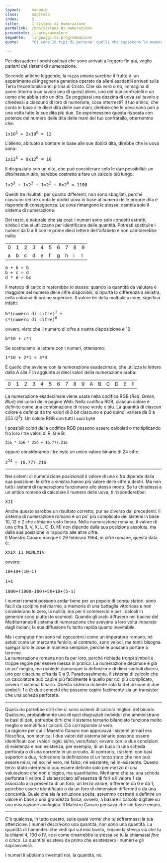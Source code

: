 ```yaml
---
layout:     manuale
class:      capitolo
index:      5
title:      I sistemi di numerazione
permalink:  /man/sistemi-di-numerazione
precedente: il-programmatore
seguente:   linguaggi-di-programmazione
quote:      "Ci sono 10 tipi di persone: quelli che capiscono la numerazione binaria e quelli che non la capiscono."

---
```


Per dissuadere i pochi ostinati che sono arrivati a leggere fin qui,
voglio parlarti dei sistemi di numerazione.

Secondo antiche leggende, la razza umana sarebbe il frutto di un
esperimento di ingegneria genetica operato da alieni esadattili arrivati
sulla Terra trecentomila anni prima di Cristo.
Che sia vero o no, immagina di avere intorno a un tavolo uno di questi
alieni, uno dei tuoi confratelli e un uomo che abbia solo un dito. Se
poggiassi una dozzina di uova sul tavolo e chiedessi a ciascuno di loro
di numerarle, cosa otterresti?
Il tuo amico, che conta in base alle dieci dita delle sue mani, direbbe
che le uova sono pari a una volta tutte le sue dita più due. Se
esprimessimo questa risposta con potenze del numero delle dita delle
mani del tuo confratello, otterremmo che:

<pre>
1x10<sup>1</sup> + 2x10<sup>0</sup> = 12
</pre>

L\'alieno, abituato a contare in base alle sue dodici dita, direbbe che
le uova sono:

<pre>
1x12<sup>1</sup> + 0x12<sup>0</sup> = 10
</pre>

Il disgraziato con un dito, che può considerare solo le due possibilità:
*un dito/nessun dito*, sarebbe costretto a fare un calcolo più lungo:

<pre>
1x2<sup>3</sup> + 1x2<sup>2</sup> + 1x2<sup>2</sup> + 0x2<sup>0</sup> = 1100
</pre>

Questi tre risultati, per quanto differenti, non sono sbagliati, perché
ciascuno dei tre conta le dodici uova in base al numero delle proprie
dita e risponde di conseguenza. Le uova rimangono le stesse: cambia solo
il sistema di numerazione.

Del resto, è naturale che sia così: i numeri sono solo concetti
astratti; simboli che si utilizzano per identificare delle quantità.
Potresti sostituire i numeri da 0 a 9 con le prime dieci lettere
dell\'alfabeto e non cambierebbe nulla:

<table style="margin:1rem auto">
    <tr>
        <td>0</td><td>1</td><td>2</td><td>3</td><td>4</td><td>5</td><td>6</td><td>7</td><td>8</td><td>9</td>
    </tr>
    <tr>
        <td>a</td><td>b</td><td>c</td><td>d</td><td>e</td><td>f</td><td>g</td><td>h</td><td>i</td><td>l</td>
    </tr>
</table>
<pre>
a + b = b     
b + c = d   
d * e = bc
</pre>

Il metodo di calcolo resterebbe lo stesso: quando la quantità da
valutare è maggiore del numero delle cifre disponibili, si riporta la
differenza a sinistra, nella colonna di ordine superiore.
Il valore *bc* della moltiplicazione, significa infatti:

<pre>
b*(numero di cifre)<sup>1</sup> + 
c*(numero di cifre)<sup>0</sup>
</pre>

ovvero, visto che il numero di cifre a nostra disposizione è 10:

<pre>
b*10 + c*1
</pre>

Se sostituiamo le lettere con i numeri, otteniamo:

<pre>
1*10 + 2*1 = 3*4
</pre>

<!--
@todo aggiungere paragrafo sui numeri esasecimali
-->

È quello che avviene con la numerazione esadecimale, che utilizza le lettere dalla A alla F in aggiunta ai dieci valori della numerazione araba:

<table class="esadecimale">
    <tr>
        <td>0</td><td>1</td><td>2</td><td>3</td>
        <td>4</td><td>5</td><td>6</td><td>7</td>
        <td>8</td><td>9</td><td>A</td><td>B</td>
        <td>C</td><td>D</td><td>E</td><td>F</td>
    </tr>
</table>

La numerazione esadecimale viene usata nella codifica RGB (*Red*, *Green*, *Blue*) dei colori delle pagine Web.
Nella codifica RGB, ciascun colore è definito come una combinazione di rosso verde e blu. 
La quantità di ciascun colore è definita da tre valori di 8 bit ciascuno e può quindi variare da 0 a 255 (2<sup>8</sup>).
Un colore RGB con tutti i suoi byte

I possibili colori della codifica RGB possono essere calcolati o moltiplicando fra loro i tre valori di R, G e B: 

```
256 * 256 * 256 = 16.777.216
```

oppure considerando i tre byte un unico valore binario di 24 cifre:

<pre>
2<sup>24</sup> = 16.777.216
</pre>

---

Nei sistemi di numerazione *posizionali* il valore di una cifra dipende dalla sua posizione: le cifre a sinistra hanno più valore delle cifre a destri. 
Ma non tutti i sistemi di numerazione funzionano allo stesso modo.
Se tu chiedessi a un antico romano di calcolare il numero delle uova, ti
risponderebbe:

<pre>
XII
</pre>

Anche questo sarebbe un risultato corretto, pur se diverso dai precedenti.
Il sistema di numerazione romano è un po\' più complicato dei sistemi in
base 10, 12 e 2 che abbiamo visto finora.
Nella numerazione romana, il valore di una cifra (I, V, X, L, C, D, M)
non dipende dalla sua posizione assoluta, ma dalla sua posizione in
rapporto alle altre cifre.  
Il Maestro Canaro nacque il 29 febbraio 1964; in cifre romane, questa
data è:

<pre>
XXIX II MCMLXIV
</pre>

ovvero:

<pre>
10+10+(10-1)<br/> 
1+1<br/>
1000+(1000-100)+50+10+(5-1)
</pre>

I numeri romani possono andar bene per un popolo di conquistatori: sono
facili da scolpire nel marmo, a memoria di una battaglia vittoriosa e
non considerano lo zero, la nullità, ma per il commercio e per i calcoli
in generale sono piuttosto scomodi.
Quando gli arabi diffusero nel bacino del Mediterraneo il sistema di
numerazione che avevano a loro volta imparato dagli indiani, la sua
diffusione fu tanto rapida quanto inevitabile.

Ma i computer non sono né egocentrici come un imperatore romano, né
astuti come un mercante fenicio; al contrario, sono veloci, ma tonti:
bisogna spiegar loro le cose in maniera semplice, perché le possano
portare a termine.  
La numerazione romana non fa per loro, perché richiede troppi
simboli e troppe regole per essere messa in pratica.
La numerazione decimale è già un po\' meglio, ma richiede comunque la
definizione di dieci simboli diversi, uno per ciascuna cifra da 0 a 9.
Paradossalmente, il sistema di calcolo che un calcolatore può capire più
facilmente è quello per noi più complicato, ovvero il sistema binario.
Questo sistema richiede solo la definizione di due simboli: *1* e *0*; due
concetti che possono capire facilmente sia un transistor che una scheda
perforata.

---

Qualcuno potrebbe dirti che ci sono sistemi di calcolo migliori del
binario.
Qualcuno, probabilmente uno di quei disgraziati individui che
amministrano le basi di dati, potrebbe dirti che il sistema ternario
bilanciato funziona molto meglio e semplifica i calcoli.
Ciò corrisponde al vero.  
La ragione per cui il Maestro Canaro non approvava i sistemi ternarî era
filosofica, non tecnica. I due valori del sistema binario possono essere
identificati con i valori logici sì/no, vero/falso; ovvero con le due
condizioni di esistenza e non esistenza, per esempio, di un buco in una
scheda perforata o di una corrente in un circuito.
Al contrario, i sistemi con basi superiori a due, richiedono la
definizione di un terzo stato che non può essere né sì, né no; né vero,
né falso; né esistente, né in-esistente.
Questo terzo stato intermedio può essere definito solo per mezzo di una
valutazione che non è logica, ma quantitativa.
Mettiamo che su una scheda perforata il valore 0 sia associato
all\'assenza di fori e il valore 1 sia associato alla presenza di un
foro; un terzo valore, differente da 0 e da 1, potrebbe essere
identificato o da un foro di dimensioni differenti o da una concavità.
Quale che sia la soluzione scelta, saremmo costretti a definire un
valore in base a una grandezza fisica, ovvero, a basare il calcolo
digitale su una misurazione analogica.
Il Maestro Canaro pensava che ciò fosse empio.

---

C\'è qualcosa, in tutto questo, sulla quale vorrei che tu soffermassi la
tua attenzione.
I numeri *descrivono* una quantità, non *sono* una quantità.
La quantità di fiammiferi che vedi qui sul mio tavolo, rimane la stessa
sia che tu la chiami 4, 100 o IV, così come rimarrebbe la stessa se tu
la chiamassi *five* o *cinco*.
La quantità esisteva da prima che esistessero i numeri e gli
sopravviverà.

I numeri li abbiamo inventati noi, la quantità, no.
